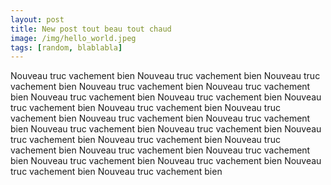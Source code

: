 ```yaml
---
layout: post
title: New post tout beau tout chaud
image: /img/hello_world.jpeg
tags: [random, blablabla]
---
```


Nouveau truc vachement bien
Nouveau truc vachement bien
Nouveau truc vachement bien
Nouveau truc vachement bien
Nouveau truc vachement bien
Nouveau truc vachement bien
Nouveau truc vachement bien
Nouveau truc vachement bien
Nouveau truc vachement bien
Nouveau truc vachement bien
Nouveau truc vachement bien
Nouveau truc vachement bien
Nouveau truc vachement bien
Nouveau truc vachement bien
Nouveau truc vachement bien
Nouveau truc vachement bien
Nouveau truc vachement bien
Nouveau truc vachement bien
Nouveau truc vachement bien
Nouveau truc vachement bien
Nouveau truc vachement bien
Nouveau truc vachement bien
Nouveau truc vachement bien
